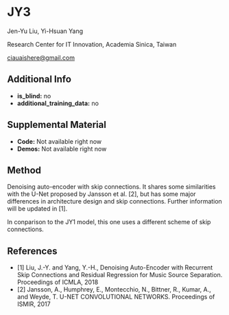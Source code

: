 # JY3 <!-- Your submission short name in <=4 characters -->
Jen-Yu Liu, Yi-Hsuan Yang

Research Center for IT Innovation, Academia Sinica, Taiwan <!-- Affiliations -->

ciauaishere@gmail.com <!-- one corresponding mail address -->

## Additional Info

* __is_blind:__ no  <!-- if you used supervised learning, answer no -->
* __additional_training_data:__ no  <!-- if you used more data than musdb (not including data augmentation)-->

## Supplemental Material

* __Code:__ Not available right now
* __Demos:__ Not available right now


## Method

Denoising auto-encoder with skip connections. It shares some similarities with the U-Net proposed by Jansson et al. [2], but has some major differences in architecture design and skip connections. Further information will be updated in [1].

In conparison to the JY1 model, this one uses a different scheme of skip connections.


## References

- [1] Liu, J.-Y. and Yang, Y.-H., Denoising Auto-Encoder with Recurrent Skip Connections and Residual Regression for Music Source Separation. Proceedings of ICMLA, 2018
- [2] Jansson, A., Humphrey, E., Montecchio, N., Bittner, R., Kumar, A., and Weyde, T. U-NET CONVOLUTIONAL NETWORKS. Proceedings of ISMIR, 2017
